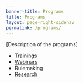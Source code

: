 ```yaml
---
banner-title: Programs
title: Programs
layout: page-right-sidenav
permalink: /programs/
---
```


[Description of the programs]

* [Trainings](https://www.access-board.gov/webinars/training.html)
* [Webinars](https://www.access-board.gov/webinars/)
* Rulemaking
* [Research](https://www.access-board.gov/research/)
